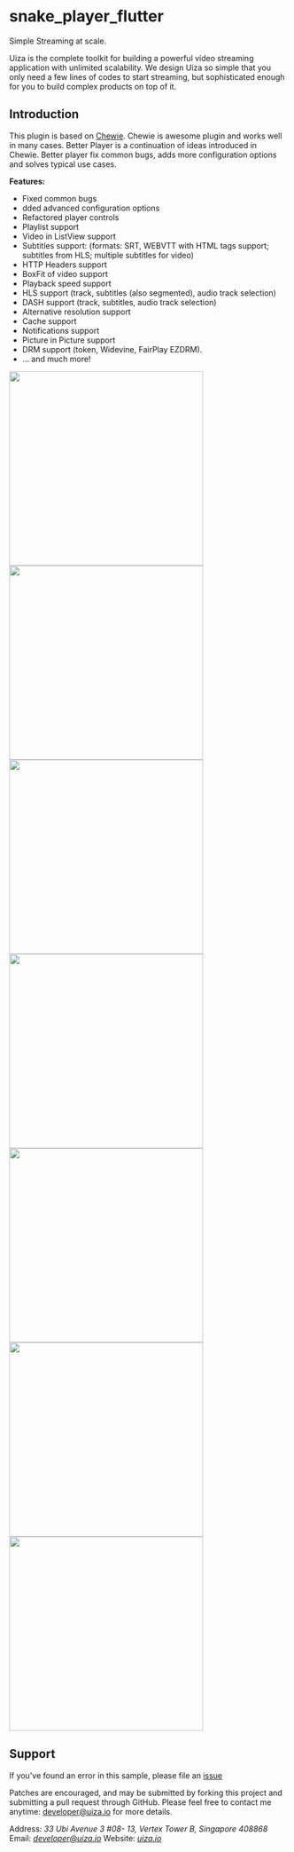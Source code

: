 
# snake_player_flutter
Simple Streaming at scale.

Uiza is the complete toolkit for building a powerful video streaming application with unlimited scalability. We design Uiza so simple that you only need a few lines of codes to start streaming, but sophisticated enough for you to build complex products on top of it.

## Introduction[](https://pub.dev/packages/better_player#introduction)

This plugin is based on  [Chewie](https://github.com/brianegan/chewie). Chewie is awesome plugin and works well in many cases. Better Player is a continuation of ideas introduced in Chewie. Better player fix common bugs, adds more configuration options and solves typical use cases.

**Features:**

- Fixed common bugs
- dded advanced configuration options
- Refactored player controls
- Playlist support
-  Video in ListView support
-  Subtitles support: (formats: SRT, WEBVTT with HTML tags support; subtitles from HLS; multiple subtitles for video)
-  HTTP Headers support
-  BoxFit of video support
-  Playback speed support
-  HLS support (track, subtitles (also segmented), audio track selection)
-  DASH support (track, subtitles, audio track selection)
-  Alternative resolution support
-  Cache support
-  Notifications support
-  Picture in Picture support
-  DRM support (token, Widevine, FairPlay EZDRM).
-  ... and much more!


<img src="https://github.com/uizaio/snake.sdk.flutter-player/blob/master/pic/6.jpg?raw=true" width="350"/>  
<img src="https://github.com/uizaio/snake.sdk.flutter-player/blob/master/pic/7.jpg?raw=true" width="350"/>  

 <img src="https://github.com/uizaio/snake.sdk.flutter-player/blob/master/pic/1.jpg?raw=true" width="350"/>  
 <img src="https://github.com/uizaio/snake.sdk.flutter-player/blob/master/pic/2.jpg?raw=true" width="350"/>  

 <img src="https://github.com/uizaio/snake.sdk.flutter-player/blob/master/pic/3.jpg?raw=true" width="350"/>  
 <img src="https://github.com/uizaio/snake.sdk.flutter-player/blob/master/pic/4.jpg?raw=true" width="350"/>  

 <img src="https://github.com/uizaio/snake.sdk.flutter-player/blob/master/pic/5.jpg?raw=true" width="350"/>  








## Support

If you've found an error in this sample, please file an  [issue](https://github.com/uizaio/snake.sdk.flutter-player/issues)

Patches are encouraged, and may be submitted by forking this project and submitting a pull request through GitHub. Please feel free to contact me anytime:  [developer@uiza.io](mailto:developer@uiza.io) for more details.

Address:  _33 Ubi Avenue 3 #08- 13, Vertex Tower B, Singapore 408868_ Email:  _[developer@uiza.io](mailto:developer@uiza.io)_ Website:  _[uiza.io](https://uiza.io/)_